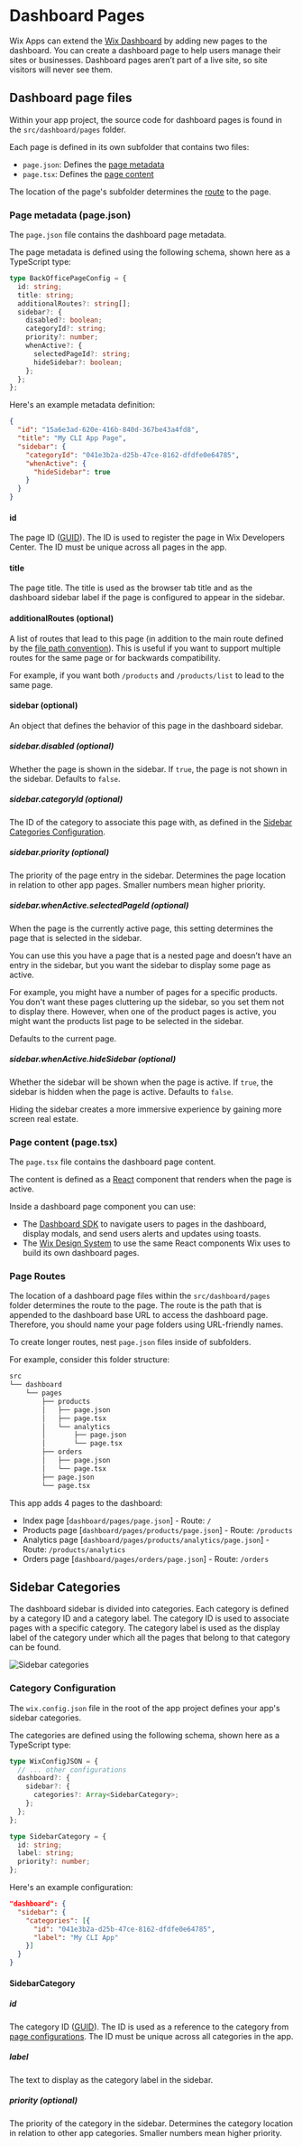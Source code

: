 # Dashboard Pages

Wix Apps can extend the [Wix Dashboard](https://support.wix.com/en/article/about-your-wix-dashboard) by adding new pages to the dashboard. You can create a dashboard page to help users manage their sites or businesses. Dashboard pages aren’t part of a live site, so site visitors will never see them.

## Dashboard page files

Within your app project, the source code for dashboard pages is found in the `src/dashboard/pages` folder.

Each page is defined in its own subfolder that contains two files:

- `page.json`: Defines the [page metadata](#page-metadata-pagejson)
- `page.tsx`: Defines the [page content](#page-content-pagetsx)

The location of the page's subfolder determines the [route](#page-routes) to the page.

### Page metadata (page.json)

The `page.json` file contains the dashboard page metadata.

The page metadata is defined using the following schema, shown here as a TypeScript type:

```ts
type BackOfficePageConfig = {
  id: string;
  title: string;
  additionalRoutes?: string[];
  sidebar?: {
    disabled?: boolean;
    categoryId?: string;
    priority?: number;
    whenActive?: {
      selectedPageId?: string;
      hideSidebar?: boolean;
    };
  };
};
```

Here's an example metadata definition:

```json
{
  "id": "15a6e3ad-620e-416b-840d-367be43a4fd8",
  "title": "My CLI App Page",
  "sidebar": {
    "categoryId": "041e3b2a-d25b-47ce-8162-dfdfe0e64785",
    "whenActive": {
      "hideSidebar": true
    }
  }
}
```

#### id

The page ID ([GUID](https://en.wikipedia.org/wiki/Universally_unique_identifier)). The ID is used to register the page in Wix Developers Center. The ID must be unique across all pages in the app.

#### title

The page title. The title is used as the browser tab title and as the dashboard sidebar label if the page is configured to appear in the sidebar.

#### additionalRoutes (optional)

A list of routes that lead to this page (in addition to the main route defined by the [file path convention](#file-system-based-routing)). This is useful if you want to support multiple routes for the same page or for backwards compatibility.

For example, if you want both `/products` and `/products/list` to lead to the same page.

#### sidebar (optional)

An object that defines the behavior of this page in the dashboard sidebar.

##### sidebar.disabled (optional)

Whether the page is shown in the sidebar. If `true`, the page is not shown in the sidebar. Defaults to `false`.

##### sidebar.categoryId (optional)

The ID of the category to associate this page with, as defined in the [Sidebar Categories Configuration](#sidebar-categories-configuration).

##### sidebar.priority (optional)

The priority of the page entry in the sidebar. Determines the page location in relation to other app pages. Smaller numbers mean higher priority.

##### sidebar.whenActive.selectedPageId (optional)

When the page is the currently active page, this setting determines the page that is selected in the sidebar.

You can use this you have a page that is a nested page and doesn’t have an entry in the sidebar, but you want the sidebar to display some page as active.

For example, you might have a number of pages for a specific products. You don't want these pages cluttering up the sidebar, so you set them not to display there. However, when one of the product pages is active, you might want the products list page to be selected in the sidebar.

Defaults to the current page.

##### sidebar.whenActive.hideSidebar (optional)

Whether the sidebar will be shown when the page is active. If `true`, the sidebar is hidden when the page is active. Defaults to `false`.

Hiding the sidebar creates a more immersive experience by gaining more screen real estate.

### Page content (page.tsx)

The `page.tsx` file contains the dashboard page content.

The content is defined as a [React](https://react.dev/) component that renders when the page is active.

Inside a dashboard page component you can use:

- The [Dashboard SDK](https://dev.wix.com/api/client/dashboard-sdk) to navigate users to pages in the dashboard, display modals, and send users alerts and updates using toasts.
- The [Wix Design System](https://www.docs.wixdesignsystem.com/?path=/story/getting-started--about) to use the same React components Wix uses to build its own dashboard pages.

### Page Routes

The location of a dashboard page files within the `src/dashboard/pages` folder determines the route to the page. The route is the path that is appended to the dashboard base URL to access the dashboard page. Therefore, you should name your page folders using URL-friendly names.

To create longer routes, nest `page.json` files inside of subfolders.

For example, consider this folder structure:

```bash
src
└── dashboard
    └── pages
        ├── products
        │   ├── page.json
        │   ├── page.tsx
        │   └── analytics
        │       ├── page.json
        │       └── page.tsx
        ├── orders
        │   ├── page.json
        │   └── page.tsx
        ├── page.json
        └── page.tsx
```

This app adds 4 pages to the dashboard:

- Index page [`dashboard/pages/page.json`] - Route: `/`
- Products page [`dashboard/pages/products/page.json`] - Route: `/products`
- Analytics page [`dashboard/pages/products/analytics/page.json`] - Route: `/products/analytics`
- Orders page [`dashboard/pages/orders/page.json`] - Route: `/orders`

## Sidebar Categories

The dashboard sidebar is divided into categories. Each category is defined by a category ID and a category label. The category ID is used to associate pages with a specific category. The category label is used as the display label of the category under which all the pages that belong to that category can be found.

![Sidebar categories](../../media/dashboard_sidebar_structure.png)

### Category Configuration

The `wix.config.json` file in the root of the app project defines your app's sidebar categories.

The categories are defined using the following schema, shown here as a TypeScript type:

```ts
type WixConfigJSON = {
  // ... other configurations
  dashboard?: {
    sidebar?: {
      categories?: Array<SidebarCategory>;
    };
  };
};

type SidebarCategory = {
  id: string;
  label: string;
  priority?: number;
};
```

Here's an example configuration:

```json
"dashboard": {
  "sidebar": {
    "categories": [{
      "id": "041e3b2a-d25b-47ce-8162-dfdfe0e64785",
      "label": "My CLI App"
    }]
  }
}
```

#### SidebarCategory

##### id

The category ID ([GUID](https://en.wikipedia.org/wiki/Universally_unique_identifier)). The ID is used as a reference to the category from [page configurations](#sidebarcategoryid-optional). The ID must be unique across all categories in the app.

##### label

The text to display as the category label in the sidebar.

##### priority (optional)

The priority of the category in the sidebar. Determines the category location in relation to other app categories. Smaller numbers mean higher priority.

